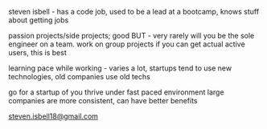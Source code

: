 steven isbell - has a code job, used to be a lead at a bootcamp, knows stuff about getting jobs

passion projects/side projects; good BUT - very rarely will you be the sole engineer on  a team.
work on group projects
if you can get actual active users, this is best

learning pace while working - varies a lot, startups tend to use new technologies, old companies use old techs

go for a startup of you thrive under fast paced environment
large companies are more consistent, can have better benefits



steven.isbell18@gmail.com
